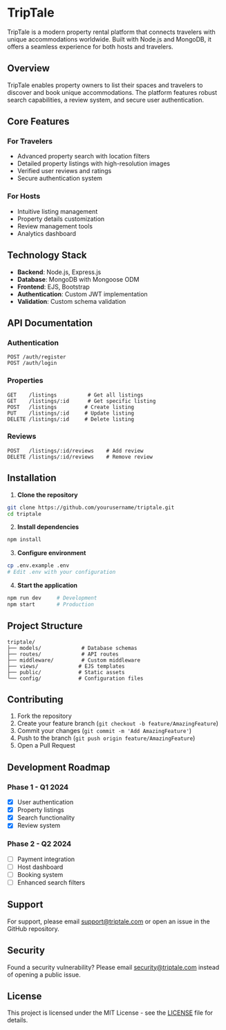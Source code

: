 # TripTale

TripTale is a modern property rental platform that connects travelers with unique accommodations worldwide. Built with Node.js and MongoDB, it offers a seamless experience for both hosts and travelers.

## Overview

TripTale enables property owners to list their spaces and travelers to discover and book unique accommodations. The platform features robust search capabilities, a review system, and secure user authentication.

## Core Features

### For Travelers
- Advanced property search with location filters
- Detailed property listings with high-resolution images
- Verified user reviews and ratings
- Secure authentication system

### For Hosts
- Intuitive listing management
- Property details customization
- Review management tools
- Analytics dashboard

## Technology Stack

- **Backend**: Node.js, Express.js
- **Database**: MongoDB with Mongoose ODM
- **Frontend**: EJS, Bootstrap
- **Authentication**: Custom JWT implementation
- **Validation**: Custom schema validation

## API Documentation

### Authentication
```http
POST /auth/register
POST /auth/login
```

### Properties
```http
GET    /listings          # Get all listings
GET    /listings/:id      # Get specific listing
POST   /listings         # Create listing
PUT    /listings/:id     # Update listing
DELETE /listings/:id     # Delete listing
```

### Reviews
```http
POST   /listings/:id/reviews    # Add review
DELETE /listings/:id/reviews    # Remove review
```

## Installation

1. **Clone the repository**
```bash
git clone https://github.com/yourusername/triptale.git
cd triptale
```

2. **Install dependencies**
```bash
npm install
```

3. **Configure environment**
```bash
cp .env.example .env
# Edit .env with your configuration
```

4. **Start the application**
```bash
npm run dev     # Development
npm start       # Production
```

## Project Structure
```
triptale/
├── models/             # Database schemas
├── routes/             # API routes
├── middleware/         # Custom middleware
├── views/             # EJS templates
├── public/            # Static assets
└── config/            # Configuration files
```

## Contributing

1. Fork the repository
2. Create your feature branch (`git checkout -b feature/AmazingFeature`)
3. Commit your changes (`git commit -m 'Add AmazingFeature'`)
4. Push to the branch (`git push origin feature/AmazingFeature`)
5. Open a Pull Request

## Development Roadmap

### Phase 1 - Q1 2024
- [x] User authentication
- [x] Property listings
- [x] Search functionality
- [x] Review system

### Phase 2 - Q2 2024
- [ ] Payment integration
- [ ] Host dashboard
- [ ] Booking system
- [ ] Enhanced search filters

## Support

For support, please email support@triptale.com or open an issue in the GitHub repository.

## Security

Found a security vulnerability? Please email security@triptale.com instead of opening a public issue.

## License

This project is licensed under the MIT License - see the [LICENSE](LICENSE) file for details.
